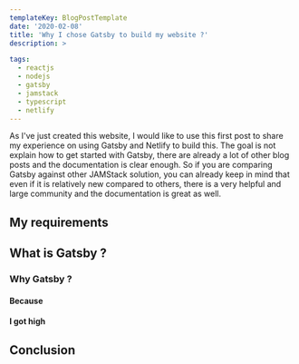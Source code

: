 ```yaml
---
templateKey: BlogPostTemplate
date: '2020-02-08'
title: 'Why I chose Gatsby to build my website ?'
description: >

tags:
  - reactjs
  - nodejs
  - gatsby
  - jamstack
  - typescript
  - netlify
---
```


As I've just created this website, I would like to use this first post to share my experience on using Gatsby and Netlify to build this.
The goal is not explain how to get started with Gatsby, there are already a lot of other blog posts and the documentation is clear enough.
So if you are comparing Gatsby against other JAMStack solution, you can already keep in mind that even if it is relatively new compared to others, there is a very helpful and large community and the documentation is great as well.

## My requirements

## What is Gatsby ?

### Why Gatsby ?

#### Because

#### I got high

## Conclusion
